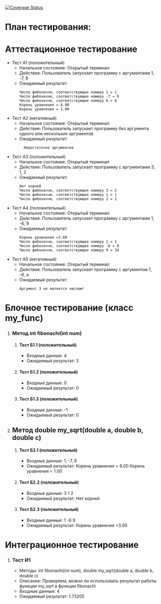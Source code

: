 [![Coverage Status](https://coveralls.io/repos/github/juicissKa/ctest/badge.svg?branch=main)](https://coveralls.io/github/juicissKa/ctest?branch=main)
# План тестирования:

# Аттестационное тестирование
  - Тест А1 (положительный)
    - Начальное состояние: Открытый терминал
    - Действие: Пользователь запускает программу с аргументами 1, -7, 6
    - Ожидаемый результат:
        ```            
      	Число фибоначчи, соответствующее номеру 1 = 1
        Число фибоначчи, соответствующее номеру -7 = 0
        Число фибоначчи, соответствующее номеру 6 = 8
        Корень уравнения = 6.00
        Корень уравнения = 1.00
        ```               
  - Тест А2 (негативный)
    - Начальное состояние: Открытый терминал
    - Действие: Пользователь запускает программу без аргумента одного или нескольких аргументов
    - Ожидаемый результат: 
      ```                  
     	Недостаточно аргументов
      ```                         
  - Тест А3 (положительный)
    - Начальное состояние: Открытый терминал
    - Действие: Пользователь запускает программу с аргументами 3, 1, 2
    - Ожидаемый результат: 
        ```                     
      	Нет корней
        Число фибоначчи, соответствующее номеру 3 = 2
        Число фибоначчи, соответствующее номеру 1 = 1
        Число фибоначчи, соответствующее номеру 2 = 2
        ```                      
  - Тест А4 (положительный)
    - Начальное состояние: Открытый терминал
    - Действие: Пользователь запускает программу с аргументами 1, -6, 9
    - Ожидаемый результат: 
        ```                           
      	Корень уравнения =3.00
        Число фибоначчи, соответствующее номеру 1 = 1
        Число фибоначчи, соответствующее номеру -6 = 0
        Число фибоначчи, соответствующее номеру 9 = 34
        ```                           
  - Тест А5 (негативный)
    - Начальное состояние: Открытый терминал
    - Действие: Пользователь запускает программу с аргументом 1, -6, a
    - Ожидаемый результат: 
        ```                            
      	Аргумент 3 не является числом!
        ```                     

# Блочное тестирование (класс my_func)
<ol>
  <li>
    <h3>Метод int fibonachi(int num)</h3>
    <ol>
    	<li>
    	  <h4>Тест Б1.1 (положительный)</h4>
    	  <ul>
    	    <li>Входные данные: 4</li>
    	    <li>Ожидаемый результат: 3</li>
    	  </ul>
    	</li>
    	<li>
    	  <h4>Тест Б1.2 (положительный)</h4>
    	  <ul>
    	    <li>Входные данные: 0</li>
    	    <li>Ожидаемый результат: 0</li>
    	  </ul>
    	</li>
    	<li>
    	  <h4>Тест Б1.3 (положительный)</h4>
    	  <ul>
    	    <li>Входные данные: -1</li>
    	    <li>Ожидаемый результат: 0</li>
    	  </ul>
    	</li>
    </ol>
  </li>
    <li>
    <h2>Метод double my_sqrt(double a, double b, double c)</h2>
    <ol>
    	<li>
    	  <h4>Тест Б2.1 (положительный)</h4>
    	  <ul>
    	    <li>Входные данные: 1, -7, 6</li>
    	    <li>Ожидаемый результат: Корень уравнения = 6.00
                                  Корень уравнения = 1.00</li>
    	  </ul>
    	</li>
    	<li>
    	  <h4>Тест Б2.2 (положительный)</h4>
    	  <ul>
    	    <li>Входные данные: 3 1 2</li>
    	    <li>Ожидаемый результат: Нет корней</li>
    	  </ul>
    	</li>
    	<li>
    	  <h4>Тест Б2.3 (положительный)</h4>
    	  <ul>
    	    <li>Входные данные: 1 -6 9</li>
    	    <li>
            Ожидаемый результат: Корень уравнения =3.00  
          </li>
    	  </ul>
    	</li>
    </ol>
  </li>
</ol>

# Интеграционное тестирование
<ol>
  <li>
    <h3>Тест И1</h3>
    <ul>
      <li>Методы: int fibonachi(int num), double my_sqrt(double a, double b, double c)</li>
      <li>Описание: Проверяем, можно ли использовать результат работы функции my_sqrt в функции fibonachi</li>
      <li>Входные данные: 4</li>
      <li>Ожидаемый результат: 1.73205</li>
    </ul>	
  </li>
  
</ol>


